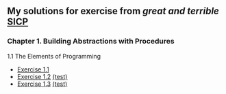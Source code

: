 ## My solutions for exercise from *great and terrible* [SICP](https://mitpress.mit.edu/sicp/full-text/book/book.html)
### Chapter 1. Building Abstractions with Procedures
1.1 The Elements of Programming
  - [Exercise 1.1](./solutions/1_01.rkt)
  - [Exercise 1.2](./solutions/1_02.rkt) [(test)](./tests/1_02.test.rkt)
  - [Exercise 1.3](./solutions/1_03.rkt) [(test)](./tests/1_03.test.rkt)
